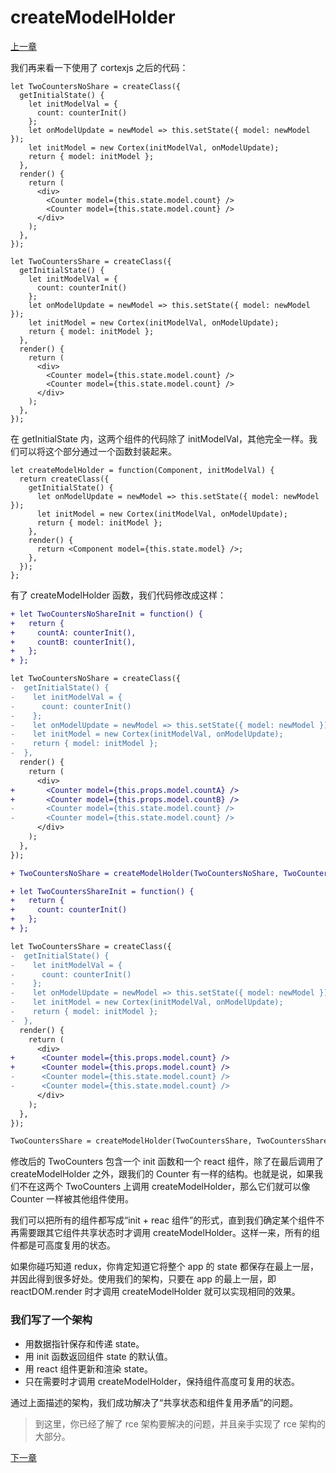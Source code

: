 # createModelHolder

[上一章](https://github.com/blackChef/rce/blob/chinese-doc/tutorial/06.md)

我们再来看一下使用了 cortexjs 之后的代码：

```
let TwoCountersNoShare = createClass({
  getInitialState() {
    let initModelVal = {
      count: counterInit()
    };
    let onModelUpdate = newModel => this.setState({ model: newModel });
    let initModel = new Cortex(initModelVal, onModelUpdate);
    return { model: initModel };
  },
  render() {
    return (
      <div>
        <Counter model={this.state.model.count} />
        <Counter model={this.state.model.count} />
      </div>
    );
  },
});
```

```
let TwoCountersShare = createClass({
  getInitialState() {
    let initModelVal = {
      count: counterInit()
    };
    let onModelUpdate = newModel => this.setState({ model: newModel });
    let initModel = new Cortex(initModelVal, onModelUpdate);
    return { model: initModel };
  },
  render() {
    return (
      <div>
        <Counter model={this.state.model.count} />
        <Counter model={this.state.model.count} />
      </div>
    );
  },
});
```

在 getInitialState 内，这两个组件的代码除了 initModelVal，其他完全一样。我们可以将这个部分通过一个函数封装起来。

```
let createModelHolder = function(Component, initModelVal) {
  return createClass({
    getInitialState() {
      let onModelUpdate = newModel => this.setState({ model: newModel });
      let initModel = new Cortex(initModelVal, onModelUpdate);
      return { model: initModel };
    },
    render() {
      return <Component model={this.state.model} />;
    },
  });
};
```

有了 createModelHolder 函数，我们代码修改成这样：

```diff
+ let TwoCountersNoShareInit = function() {
+   return {
+     countA: counterInit(),
+     countB: counterInit(),
+   };
+ };

let TwoCountersNoShare = createClass({
-  getInitialState() {
-    let initModelVal = {
-      count: counterInit()
-    };
-    let onModelUpdate = newModel => this.setState({ model: newModel });
-    let initModel = new Cortex(initModelVal, onModelUpdate);
-    return { model: initModel };
-  },
  render() {
    return (
      <div>
+       <Counter model={this.props.model.countA} />
+       <Counter model={this.props.model.countB} />
-       <Counter model={this.state.model.count} />
-       <Counter model={this.state.model.count} />
      </div>
    );
  },
});

+ TwoCountersNoShare = createModelHolder(TwoCountersNoShare, TwoCountersNoShareInit());
```

```diff
+ let TwoCountersShareInit = function() {
+   return {
+     count: counterInit()
+   };
+ };

let TwoCountersShare = createClass({
-  getInitialState() {
-    let initModelVal = {
-      count: counterInit()
-    };
-    let onModelUpdate = newModel => this.setState({ model: newModel });
-    let initModel = new Cortex(initModelVal, onModelUpdate);
-    return { model: initModel };
-  },
  render() {
    return (
      <div>
+      <Counter model={this.props.model.count} />
+      <Counter model={this.props.model.count} />
-      <Counter model={this.state.model.count} />
-      <Counter model={this.state.model.count} />
      </div>
    );
  },
});

TwoCountersShare = createModelHolder(TwoCountersShare, TwoCountersShareInit());
```

修改后的 TwoCounters 包含一个 init 函数和一个 react 组件，除了在最后调用了 createModelHolder 之外，跟我们的 Counter 有一样的结构。也就是说，如果我们不在这两个 TwoCounters 上调用 createModelHolder，那么它们就可以像 Counter 一样被其他组件使用。

我们可以把所有的组件都写成“init + reac 组件”的形式，直到我们确定某个组件不再需要跟其它组件共享状态时才调用 createModelHolder。这样一来，所有的组件都是可高度复用的状态。

如果你碰巧知道 redux，你肯定知道它将整个 app 的 state 都保存在最上一层，并因此得到很多好处。使用我们的架构，只要在 app 的最上一层，即 reactDOM.render 时才调用 createModelHolder 就可以实现相同的效果。

### 我们写了一个架构

- 用数据指针保存和传递 state。
- 用 init 函数返回组件 state 的默认值。
- 用 react 组件更新和渲染 state。
- 只在需要时才调用 createModelHolder，保持组件高度可复用的状态。

通过上面描述的架构，我们成功解决了“共享状态和组件复用矛盾”的问题。

> 到这里，你已经了解了 rce 架构要解决的问题，并且亲手实现了 rce 架构的大部分。

[下一章](https://github.com/blackChef/rce/blob/chinese-doc/tutorial/08.md)



